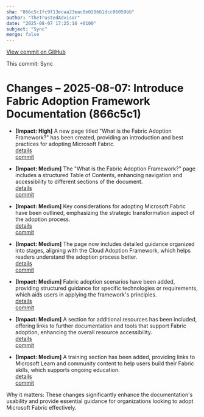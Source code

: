 ```yaml
---
sha: "866c5c1fc9f13ecaa23eac0e028661dcc86059bb"
author: "TheTrustedAdvisor"
date: "2025-08-07 17:25:16 +0100"
subject: "Sync"
merge: false
---
```


[View commit on GitHub](https://github.com/TheTrustedAdvisor/FabricAdoptionFramework/commit/866c5c1fc9f13ecaa23eac0e028661dcc86059bb)

This commit: Sync

# Changes – 2025-08-07: Introduce Fabric Adoption Framework Documentation (866c5c1)

- **[Impact: High]** A new page titled "What is the Fabric Adoption Framework?" has been created, providing an introduction and best practices for adopting Microsoft Fabric.  
   [details](/docs/about/changes/2025-08-07-what-is-the-fabric-adoption-framework)  
   [commit](https://github.com/TheTrustedAdvisor/FabricAdoptionFramework/commit/866c5c1fc9f13ecaa23eac0e028661dcc86059bb)

- **[Impact: Medium]** The "What is the Fabric Adoption Framework?" page includes a structured Table of Contents, enhancing navigation and accessibility to different sections of the document.  
   [details](/docs/about/changes/2025-08-07-what-is-the-fabric-adoption-framework)  
   [commit](https://github.com/TheTrustedAdvisor/FabricAdoptionFramework/commit/866c5c1fc9f13ecaa23eac0e028661dcc86059bb)

- **[Impact: Medium]** Key considerations for adopting Microsoft Fabric have been outlined, emphasizing the strategic transformation aspect of the adoption process.  
   [details](/docs/about/changes/2025-08-07-what-is-the-fabric-adoption-framework)  
   [commit](https://github.com/TheTrustedAdvisor/FabricAdoptionFramework/commit/866c5c1fc9f13ecaa23eac0e028661dcc86059bb)

- **[Impact: Medium]** The page now includes detailed guidance organized into stages, aligning with the Cloud Adoption Framework, which helps readers understand the adoption process better.  
   [details](/docs/about/changes/2025-08-07-what-is-the-fabric-adoption-framework)  
   [commit](https://github.com/TheTrustedAdvisor/FabricAdoptionFramework/commit/866c5c1fc9f13ecaa23eac0e028661dcc86059bb)

- **[Impact: Medium]** Fabric adoption scenarios have been added, providing structured guidance for specific technologies or requirements, which aids users in applying the framework's principles.  
   [details](/docs/about/changes/2025-08-07-what-is-the-fabric-adoption-framework)  
   [commit](https://github.com/TheTrustedAdvisor/FabricAdoptionFramework/commit/866c5c1fc9f13ecaa23eac0e028661dcc86059bb)

- **[Impact: Medium]** A section for additional resources has been included, offering links to further documentation and tools that support Fabric adoption, enhancing the overall resource accessibility.  
   [details](/docs/about/changes/2025-08-07-what-is-the-fabric-adoption-framework)  
   [commit](https://github.com/TheTrustedAdvisor/FabricAdoptionFramework/commit/866c5c1fc9f13ecaa23eac0e028661dcc86059bb)

- **[Impact: Medium]** A training section has been added, providing links to Microsoft Learn and community content to help users build their Fabric skills, which supports ongoing education.  
   [details](/docs/about/changes/2025-08-07-what-is-the-fabric-adoption-framework)  
   [commit](https://github.com/TheTrustedAdvisor/FabricAdoptionFramework/commit/866c5c1fc9f13ecaa23eac0e028661dcc86059bb)

Why it matters: These changes significantly enhance the documentation's usability and provide essential guidance for organizations looking to adopt Microsoft Fabric effectively.
